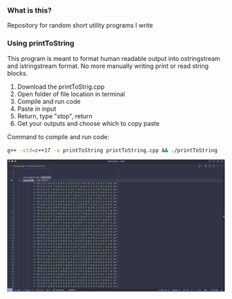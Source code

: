 ### What is this?
Repository for random short utility programs I write

### Using printToString 
This program is meant to format human readable output into ostringstream and istringstream format. No more manually writing print or read string blocks.
1. Download the printToStrig.cpp
2. Open folder of file location in terminal
3. Compile and run code
5. Paste in input
6. Return, type "stop", return
7. Get your outputs and choose which to copy paste
   
Command to compile and run code:
```sh
g++ -std=c++17 -o printToString printToString.cpp && ./printToString
```
![Alt text](/img/printToString.png?raw=true "ostringstream formatting")
